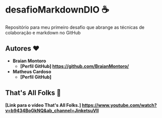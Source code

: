 # desafioMarkdownDIO ☕️

Repositório para meu primeiro desafio que abrange as técnicas de colaboração e markdown no GitHub

## Autores ❤️

- **Braian Montoro** <br />
	- **[Perfil GitHub] https://github.com/BraianMontoro/**
- **Matheus Cardoso** <br />
	- **[Perfil GitHub]**
	
## That's All Folks 🎉
**[Link para o vídeo That's All Folks.] https://www.youtube.com/watch?v=b9434BoGkNQ&ab_channel=JinketsuVII**